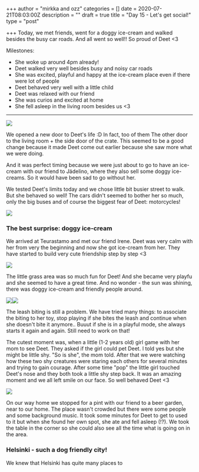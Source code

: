 +++
author = "mirkka and ozz"
categories = []
date = 2020-07-21T08:03:00Z
description = ""
draft = true
title = "Day 15 - Let's get social!"
type = "post"

+++
Today, we met friends, went for a doggy ice-cream and walked besides the busy car roads. And all went so well!! So proud of Deet <3

Milestones:

* She woke up around 4pm already!
* Deet walked very well besides busy and noisy car roads
* She was excited, playful and happy at the ice-cream place even if there were lot of people
* Deet behaved very well with a little child
* Deet was relaxed with our friend
* She was curios and excited at home
* She fell asleep in the living room besides us <3

***

![](/images/20200719_145221.jpg)

We opened a new door to Deet's life :D In fact, too of them The other door to the living room + the side door of the crate. This seemed to be a good change because it made Deet come out earlier because she saw more what we were doing.

And it was perfect timing because we were just about to go to have an ice-cream with our friend to Jädelino, where they also sell some doggy ice-creams. So it would have been sad to go without her.

We tested Deet's limits today and we chose little bit busier street to walk. But she behaved so well! The cars didn't seemed to bother her so much, only the big buses and of course the biggest fear of Deet: motorcycles!

![](/images/20200719_185843.jpg)

### The best surprise: doggy ice-cream

We arrived at Teurastamo and met our friend Irene. Deet was very calm with her from very the beginning and now she got ice-cream from her. They have started to build very cute friendship step by step <3

![](/images/20200719_171423.jpg)

The little grass area was so much fun for Deet! And she became very playfu and she seemed to have a great time. And no wonder - the sun was shining,  there was doggy ice-cream and friendly people around.

![](/images/20200719_173055.jpg)![](/images/img_20200719_175858.jpg)

The leash biting is still a problem. We have tried many things: to associate the biting to her toy, stop playing if she bites the leash and continue when she doesn't bite it anymore.. Buuut if she is in a playful mode, she always starts it again and again. Still need to work on that!

The cutest moment was, when a little (1-2 years old) girl game with her mom to see Deet. They asked if the girl could pet Deet. I told yes but she might be little shy. "So is she", the mom told. After that we were watching how these two shy creatures were staring each others for several minutes and trying to gain courage. After some time "pop" the little girl touched Deet's nose and they both took a little shy step back. It was an amazing moment and we all left smile on our face. So well behaved Deet <3

![](/images/20200719_195341.jpg)

On our way home we stopped for a pint with our friend to a beer garden, near to our home. The place wasn't crowded but there were some people and some background music. It took some minutes for Deet to get to used to it but when she found her own spot, she ate and fell asleep (!?). We took the table in the corner so she could also see all the time what is going on in the area.

### Helsinki - such a dog friendly city!

We knew that Helsinki has quite many places to 